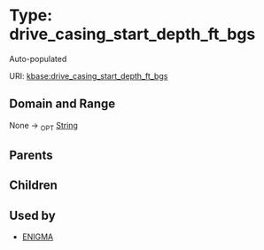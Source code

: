 
# Type: drive_casing_start_depth_ft_bgs


Auto-populated

URI: [kbase:drive_casing_start_depth_ft_bgs](http://kbase.us/drive_casing_start_depth_ft_bgs)


## Domain and Range

None ->  <sub>OPT</sub> [String](types/String.md)

## Parents


## Children


## Used by

 * [ENIGMA](ENIGMA.md)

